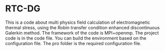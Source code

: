 # RTC-DG
This is a code about multi physics field calculation of electromagnetic thermal stress, using the Robin transfer condition enhanced discontinuous Galerkin method. The framework of the code is MPI+openmp. The project code is in the code file. You can build the environment based on the configuration file. The pro folder is the required configuration file.
